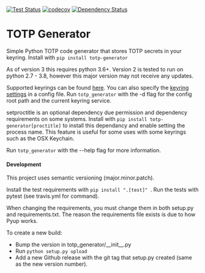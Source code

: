 [![Test Status](https://api.travis-ci.com/jjfalling/TOTP-Generator.svg?branch=master)](https://travis-ci.org/jjfalling/TOTP-Generator)
[![codecov](https://codecov.io/gh/jjfalling/TOTP-Generator/branch/master/graph/badge.svg)](https://codecov.io/gh/jjfalling/TOTP-Generator)
[![Dependency Status](https://pyup.io/repos/github/jjfalling/TOTP-Generator/shield.svg)](https://pyup.io/repos/github/jjfalling/TOTP-Generator/)

# TOTP Generator
Simple Python TOTP code generator that stores TOTP secrets in your keyring.
Install with `pip install totp-generator`

As of version 3 this requires python 3.6+. Version 2 is tested to run on python 2.7 - 3.8, however this major version
may not receive any updates.

Supported keyrings can be found [here](https://pypi.python.org/pypi/keyring#what-is-python-keyring-lib). You can also
specify the [keyring settings](https://pypi.python.org/pypi/keyring#customize-your-keyring-by-config-file) in a config
file. Run `totp_generator` with the -d flag for the config root path and the current keyring service.

setproctitle is an optional dependency due permission and dependency requirements on some systems. Install with
`pip install totp-generator[proctitle]` to install this dependancy and enable setting the process name. This feature
is useful for some uses with some keyrings such as the OSX Keychain.

Run `totp_generator` with the --help flag for more information.


#### Development
This project uses semantic versioning (major.minor.patch).

Install the test requirements with `pip install ".[test]"
`. Run the tests with pytest (see travis.yml for command).

When changing the requirements, you must change them in both setup.py and requirements.txt. The reason the
requirements file exists is due to how Pyup works.

To create a new build:
 * Bump the version in totp_generator/\_\_init__.py
 * Run `python setup.py upload`
 * Add a new Github release with the git tag that setup.py created (same as the new version number).
